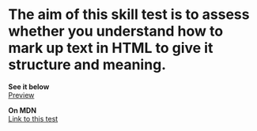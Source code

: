 # The aim of this skill test is to assess whether you understand how to mark up text in HTML to give it structure and meaning.
<strong>See it below</strong><br>
<a href="https://htmlpreview.github.io/?https://github.com/alexandre-j-dev/MDN-Mozilla-Developer-Network/blob/HTML/Test%20your%20skills:%20HTML%20text%20basics/HTML%20text%20basics.html"> Preview </a><br>

<strong>On MDN</strong><br>
<a href="https://developer.mozilla.org/en-US/docs/Learn/HTML/Introduction_to_HTML/Test_your_skills:_HTML_text_basics"> Link to this test </a>
